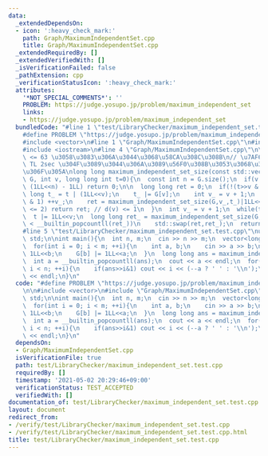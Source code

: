 ```yaml
---
data:
  _extendedDependsOn:
  - icon: ':heavy_check_mark:'
    path: Graph/MaximumIndependentSet.cpp
    title: Graph/MaximumIndependentSet.cpp
  _extendedRequiredBy: []
  _extendedVerifiedWith: []
  _isVerificationFailed: false
  _pathExtension: cpp
  _verificationStatusIcon: ':heavy_check_mark:'
  attributes:
    '*NOT_SPECIAL_COMMENTS*': ''
    PROBLEM: https://judge.yosupo.jp/problem/maximum_independent_set
    links:
    - https://judge.yosupo.jp/problem/maximum_independent_set
  bundledCode: "#line 1 \"test/LibraryChecker/maximum_independent_set.test.cpp\"\n\
    #define PROBLEM \"https://judge.yosupo.jp/problem/maximum_independent_set\"\n\n\
    #include <vector>\n#line 1 \"Graph/MaximumIndependentSet.cpp\"\n#include <utility>\n\
    #include <iostream>\n#line 4 \"Graph/MaximumIndependentSet.cpp\"\n\n// n = G.size()\
    \ <= 63 \u3058\u3083\u306A\u3044\u3068\u58CA\u308C\u308B\n// \u7AF6\u30D7\u30ED\
    \ TL 2sec \u304F\u3089\u3044\u306A\u3089\u56F0\u308B\u3053\u3068\u306F\u306A\u3044\
    \u306F\u305A\nlong long maximum_independent_set_size(const std::vector<long long>&\
    \ G, int v, long long int t=0){\n  const int n = G.size();\n  if(v >= n or t ==\
    \ (1LL<<n) - 1LL) return 0;\n\n  long long ret = 0;\n  if(!(t>>v & 1)){\n    long\
    \ long t_ = t | (1LL<<v);\n    t_ |= G[v];\n    int v_ = v + 1;\n    while(t_>>v_\
    \ & 1) ++v_;\n    ret = maximum_independent_set_size(G,v_,t_)|1LL<<v;\n    if(__builtin_popcountll(t^t_)\
    \ <= 2) return ret; // d(v) <= 1\n  }\n  int v_ = v + 1;\n  while(t>>v_ & 1) ++v_;\n\
    \  t |= 1LL<<v;\n  long long ret_ = maximum_independent_set_size(G,v_,t);\n  if(__builtin_popcountll(ret)\
    \ < __builtin_popcountll(ret_))\n    std::swap(ret,ret_);\n  return ret;\n}\n\
    #line 5 \"test/LibraryChecker/maximum_independent_set.test.cpp\"\nusing namespace\
    \ std;\n\nint main(){\n  int n, m;\n  cin >> n >> m;\n  vector<long long> G(n);\n\
    \  for(int i = 0; i < m; ++i){\n    int a, b;\n    cin >> a >> b;\n    G[a] |=\
    \ 1LL<<b;\n    G[b] |= 1LL<<a;\n  }\n  long long ans = maximum_independent_set_size(G,0,0);\n\
    \  int a = __builtin_popcountll(ans);\n  cout << a << endl;\n  for(int i = 0;\
    \ i < n; ++i){\n    if(ans>>i&1) cout << i << (--a ? ' ' : '\\n');\n  }\n  cout\
    \ << endl;\n}\n"
  code: "#define PROBLEM \"https://judge.yosupo.jp/problem/maximum_independent_set\"\
    \n\n#include <vector>\n#include \"Graph/MaximumIndependentSet.cpp\"\nusing namespace\
    \ std;\n\nint main(){\n  int n, m;\n  cin >> n >> m;\n  vector<long long> G(n);\n\
    \  for(int i = 0; i < m; ++i){\n    int a, b;\n    cin >> a >> b;\n    G[a] |=\
    \ 1LL<<b;\n    G[b] |= 1LL<<a;\n  }\n  long long ans = maximum_independent_set_size(G,0,0);\n\
    \  int a = __builtin_popcountll(ans);\n  cout << a << endl;\n  for(int i = 0;\
    \ i < n; ++i){\n    if(ans>>i&1) cout << i << (--a ? ' ' : '\\n');\n  }\n  cout\
    \ << endl;\n}\n"
  dependsOn:
  - Graph/MaximumIndependentSet.cpp
  isVerificationFile: true
  path: test/LibraryChecker/maximum_independent_set.test.cpp
  requiredBy: []
  timestamp: '2021-05-02 20:29:46+09:00'
  verificationStatus: TEST_ACCEPTED
  verifiedWith: []
documentation_of: test/LibraryChecker/maximum_independent_set.test.cpp
layout: document
redirect_from:
- /verify/test/LibraryChecker/maximum_independent_set.test.cpp
- /verify/test/LibraryChecker/maximum_independent_set.test.cpp.html
title: test/LibraryChecker/maximum_independent_set.test.cpp
---
```


